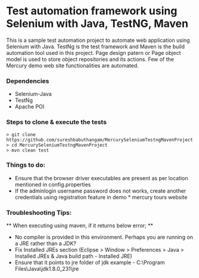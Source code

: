 # Test automation framework using Selenium with Java, TestNG, Maven

This is a sample test automation project to automate web application using Selenium with Java. TestNg is the test framework and Maven is the build automation tool used in this project. Page design patern or Page object model is used to store object repositories and its actions. Few of the Mercury demo web site functionalities are automated.

### Dependencies

* Selenium-Java
* TestNg
* Apache POI

### Steps to clone & execute the tests

```
> git clone https://github.com/sureshbabuthangam/MercurySeleniumTestngMavenProject
> cd MercurySeleniumTestngMavenProject
> mvn clean test
```

### Things to do:

* Ensure that the browser driver executables are present as per location mentioned in config.properties
* If the adminlogin username password does not works, create another credentials using registration feature in demo * mercury tours website

### Troubleshooting Tips:

** When executing using maven, if it returns below error; **
* No compiler is provided in this environment. Perhaps you are running on a JRE rather than a JDK?
* Fix Installed JREs section (Eclipse > Window > Preferences > Java > Installed JREs & Java build path - Installed JRE)
* Ensure that it points to jre folder of jdk example - C:\Program Files\Java\jdk1.8.0_231\jre
